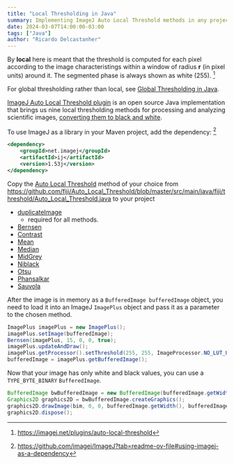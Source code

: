 ```yaml
---
title: "Local Thresholding in Java"
summary: Implementing ImageJ Auto Local Threshold methods in any project.
date: 2024-03-07T14:00:00-03:00
tags: ["Java"]
author: "Ricardo Delcastanher"
---
```


By **local** here is meant that the threshold is computed for each pixel according to the image characteristings within a window of radius **r** (in pixel units) around it. The segmented phase is always shown as white (255). [^1]

[^1]: https://imagej.net/plugins/auto-local-threshold

For global thresholding rather than local, see [Global Thresholding in Java](/posts/global-thresholding-in-java).

[ImageJ Auto Local Threshold plugin](https://imagej.net/plugins/auto-local-threshold) is an open source Java implementation that brings us nine local thresholding methods for processing and analyzing scientific images, [converting them to black and white](/posts/converting-colors-in-java/).

To use ImageJ as a library in your Maven project, add the dependency: [^2]

[^2]: https://github.com/imagej/ImageJ?tab=readme-ov-file#using-imagej-as-a-dependency

```XML
<dependency>
    <groupId>net.imagej</groupId>
    <artifactId>ij</artifactId>
    <version>1.53j</version>
</dependency>
```
Copy the [Auto Local Threshold](https://imagej.net/plugins/auto-local-threshold) method of your choice from https://github.com/fiji/Auto_Local_Threshold/blob/master/src/main/java/fiji/threshold/Auto_Local_Threshold.java to your project
-  [duplicateImage](https://github.com/fiji/Auto_Local_Threshold/blob/master/src/main/java/fiji/threshold/Auto_Local_Threshold.java#L775)
    - required for all methods.
-  [Bernsen](https://github.com/fiji/Auto_Local_Threshold/blob/master/src/main/java/fiji/threshold/Auto_Local_Threshold.java#L255)
-  [Contrast](https://github.com/fiji/Auto_Local_Threshold/blob/master/src/main/java/fiji/threshold/Auto_Local_Threshold.java#L314)
-  [Mean](https://github.com/fiji/Auto_Local_Threshold/blob/master/src/main/java/fiji/threshold/Auto_Local_Threshold.java#L356)
-  [Median](https://github.com/fiji/Auto_Local_Threshold/blob/master/src/main/java/fiji/threshold/Auto_Local_Threshold.java#L396)
-  [MidGrey](https://github.com/fiji/Auto_Local_Threshold/blob/master/src/main/java/fiji/threshold/Auto_Local_Threshold.java#L433)
-  [Niblack](https://github.com/fiji/Auto_Local_Threshold/blob/master/src/main/java/fiji/threshold/Auto_Local_Threshold.java#L477)
-  [Otsu](https://github.com/fiji/Auto_Local_Threshold/blob/master/src/main/java/fiji/threshold/Auto_Local_Threshold.java#L537)
-  [Phansalkar](https://github.com/fiji/Auto_Local_Threshold/blob/master/src/main/java/fiji/threshold/Auto_Local_Threshold.java#L632)
-  [Sauvola](https://github.com/fiji/Auto_Local_Threshold/blob/master/src/main/java/fiji/threshold/Auto_Local_Threshold.java#L715)

After the image is in memory as a `BufferedImage bufferedImage` object, you need to load it into an ImageJ `ImagePlus` object and pass it as a parameter to the chosen method.

```Java
ImagePlus imagePlus = new ImagePlus();
imagePlus.setImage(bufferedImage);
Bernsen(imagePlus, 15, 0, 0, true);
imagePlus.updateAndDraw();
imagePlus.getProcessor().setThreshold(255, 255, ImageProcessor.NO_LUT_UPDATE);
bufferedImage = imagePlus.getBufferedImage();
```
Now that your image has only white and black values, you can use a `TYPE_BYTE_BINARY` `BufferedImage`.

```Java
BufferedImage bwBufferedImage = new BufferedImage(bufferedImage.getWidth(), bufferedImage.getHeight(), BufferedImage.TYPE_BYTE_BINARY);
Graphics2D graphics2D = bwBufferedImage.createGraphics();
graphics2D.drawImage(bim, 0, 0, bufferedImage.getWidth(), bufferedImage.getHeight(), null);
graphics2D.dispose();
```